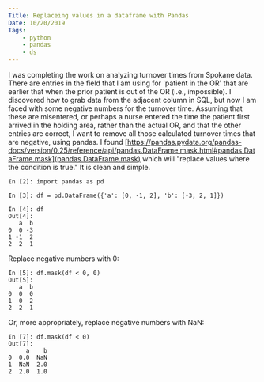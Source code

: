 ```yaml
---
Title: Replaceing values in a dataframe with Pandas
Date: 10/20/2019
Tags:
    - python
    - pandas
    - ds
---
```

I was completing the work on analyzing turnover times from Spokane data. There are entries in the field that I am using for 'patient in the OR' that are earlier that when the prior patient is out of the OR (i.e., impossible). I discovered how to grab data from the adjacent column in SQL, but now I am faced with some negative numbers for the turnover time. Assuming that these are misentered, or perhaps a nurse entered the time the patient first arrived in the holding area, rather than the actual OR, and that the other entries are correct, I want to remove all those calculated turnover times that are negative, using pandas. I found [https://pandas.pydata.org/pandas-docs/version/0.25/reference/api/pandas.DataFrame.mask.html#pandas.DataFrame.mask](pandas.DataFrame.mask) which will "replace values where the condition is true." It is clean and simple.
```
In [2]: import pandas as pd

In [3]: df = pd.DataFrame({'a': [0, -1, 2], 'b': [-3, 2, 1]})

In [4]: df
Out[4]: 
   a  b
0  0 -3
1 -1  2
2  2  1
```
Replace negative numbers with 0:
```
In [5]: df.mask(df < 0, 0)
Out[5]: 
   a  b
0  0  0
1  0  2
2  2  1
```
Or, more appropriately, replace negative numbers with NaN:
```
In [7]: df.mask(df < 0)
Out[7]: 
     a    b
0  0.0  NaN
1  NaN  2.0
2  2.0  1.0
```
